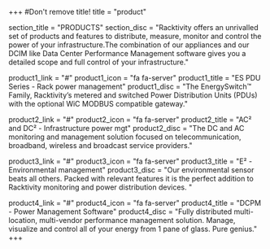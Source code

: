 +++
#Don't remove title!
title = "product"

section_title = "PRODUCTS"
section_disc = "Racktivity offers an unrivalled set of products and features to distribute, measure, monitor and control the power of your infrastructure.The combination of our appliances and our DCIM like Data Center Performance Management software gives you a detailed scope and full control of your infrastructure."

product1_link = "#"
product1_icon = "fa fa-server"
product1_title = "ES PDU Series - Rack power management"
product1_disc = "The EnergySwitch™ Family, Racktivity’s metered and switched Power Distribution Units (PDUs) with the optional WiC MODBUS compatible gateway."

product2_link = "#"
product2_icon = "fa fa-server"
product2_title = "AC² and DC² - Infrastructure power mgt"
product2_disc = "The DC and AC monitoring and management solution focused on telecommunication, broadband, wireless and broadcast service providers."

product3_link = "#"
product3_icon = "fa fa-server"
product3_title = "E² - Environmental management"
product3_disc = "Our environmental sensor beats all others. Packed with relevant features it is the perfect addition to Racktivity monitoring and power distribution devices.                              "

product4_link = "#"
product4_icon = "fa fa-server"
product4_title = "DCPM - Power Management Software"
product4_disc = "Fully distributed multi-location, multi-vendor performance management solution. Manage, visualize and control all of your energy from 1 pane of glass. Pure genius."
+++